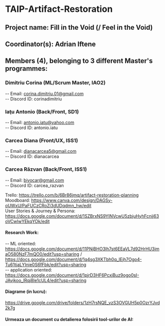 # TAIP-Artifact-Restoration

## Project name: Fill in the Void (/ Feel in the Void)

## Coordinator(s): Adrian Iftene

## Members (4), belonging to 3 different Master's programmes:

### Dimitriu Corina (ML/Scrum Master, IAO2)
-- Email: corina.dimitriu.01@gmail.com  
-- Discord ID: corinadimitriu  

### Iaţu Antonio (Back/Front, SD1)
-- Email: antonio.iatu@yahoo.com  
-- Discord ID: antonio.iatu 

### Carcea Diana (Front/UX, ISS1)
-- Email: dianacarcea5@gmail.com  
-- Discord ID: dianacarcea

### Carcea Răzvan (Back/Front, ISS1)
-- Email: bivocar@gmail.com  
-- Discord ID: carcea_razvan


Trello: https://trello.com/b/6Br86jmq/artifact-restoration-planning  
Moodboard: https://www.canva.com/design/DAGSy-oUWxU/PaFUCzCRoZi3dUDqdmn_hw/edit  
User Stories & Journey & Persona: https://docs.google.com/document/d/1SZBrxNS9YINVcwU5zbjuHyhFcnij63oVCwlwYEkqYOk/edit

#### Research Work:
-- ML oriented: https://docs.google.com/document/d/11PNjBHO3lh7st6EEaVL7d92HrHU3imaO580NzF7mQO0/edit?usp=sharing / https://docs.google.com/document/d/1q4sg3XKTbh0q_lEjh7Ogo4-Tu61tjaLYInie0S6fFbk/edit?usp=sharing  
-- application oriented: https://docs.google.com/document/d/1pjrD3HF6PcxjBuz9ogo0sI-JAvjkoo_lRqj8Ie1cUL4/edit?usp=sharing

#### Diagrame (in lucru): 
https://drive.google.com/drive/folders/1zH7rsNQE_yzS3OVGUH5p0OzrYJvd2k7g
#### Urmeaza un document cu detalierea folosirii tool-urilor de AI: 
